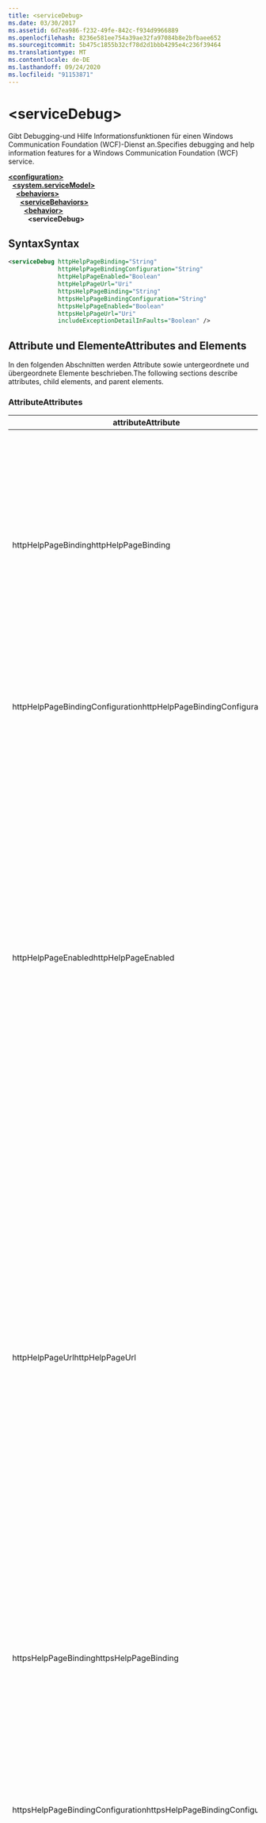 ```yaml
---
title: <serviceDebug>
ms.date: 03/30/2017
ms.assetid: 6d7ea986-f232-49fe-842c-f934d9966889
ms.openlocfilehash: 8236e581ee754a39ae32fa97084b8e2bfbaee652
ms.sourcegitcommit: 5b475c1855b32cf78d2d1bbb4295e4c236f39464
ms.translationtype: MT
ms.contentlocale: de-DE
ms.lasthandoff: 09/24/2020
ms.locfileid: "91153871"
---
```

# \<serviceDebug>

<span data-ttu-id="325c9-101">Gibt Debugging-und Hilfe Informationsfunktionen für einen Windows Communication Foundation (WCF)-Dienst an.</span><span class="sxs-lookup"><span data-stu-id="325c9-101">Specifies debugging and help information features for a Windows Communication Foundation (WCF) service.</span></span>  
  
[**\<configuration>**](../configuration-element.md)\
&nbsp;&nbsp;[**\<system.serviceModel>**](system-servicemodel.md)\
&nbsp;&nbsp;&nbsp;&nbsp;[**\<behaviors>**](behaviors.md)\
&nbsp;&nbsp;&nbsp;&nbsp;&nbsp;&nbsp;[**\<serviceBehaviors>**](servicebehaviors.md)\
&nbsp;&nbsp;&nbsp;&nbsp;&nbsp;&nbsp;&nbsp;&nbsp;[**\<behavior>**](behavior-of-servicebehaviors.md)\
&nbsp;&nbsp;&nbsp;&nbsp;&nbsp;&nbsp;&nbsp;&nbsp;&nbsp;&nbsp;**\<serviceDebug>**  
  
## <a name="syntax"></a><span data-ttu-id="325c9-102">Syntax</span><span class="sxs-lookup"><span data-stu-id="325c9-102">Syntax</span></span>  
  
```xml  
<serviceDebug httpHelpPageBinding="String"
              httpHelpPageBindingConfiguration="String"
              httpHelpPageEnabled="Boolean"
              httpHelpPageUrl="Uri"
              httpsHelpPageBinding="String"
              httpsHelpPageBindingConfiguration="String"
              httpsHelpPageEnabled="Boolean"
              httpsHelpPageUrl="Uri"
              includeExceptionDetailInFaults="Boolean" />
```  
  
## <a name="attributes-and-elements"></a><span data-ttu-id="325c9-103">Attribute und Elemente</span><span class="sxs-lookup"><span data-stu-id="325c9-103">Attributes and Elements</span></span>  

 <span data-ttu-id="325c9-104">In den folgenden Abschnitten werden Attribute sowie untergeordnete und übergeordnete Elemente beschrieben.</span><span class="sxs-lookup"><span data-stu-id="325c9-104">The following sections describe attributes, child elements, and parent elements.</span></span>  
  
### <a name="attributes"></a><span data-ttu-id="325c9-105">Attribute</span><span class="sxs-lookup"><span data-stu-id="325c9-105">Attributes</span></span>  
  
|<span data-ttu-id="325c9-106">attribute</span><span class="sxs-lookup"><span data-stu-id="325c9-106">Attribute</span></span>|<span data-ttu-id="325c9-107">Beschreibung</span><span class="sxs-lookup"><span data-stu-id="325c9-107">Description</span></span>|  
|---------------|-----------------|  
|<span data-ttu-id="325c9-108">httpHelpPageBinding</span><span class="sxs-lookup"><span data-stu-id="325c9-108">httpHelpPageBinding</span></span>|<span data-ttu-id="325c9-109">Ein Zeichenfolgenwert, der den Typ der zu verwendenden Bindung beim Zugriff auf die Diensthilfeseite über HTTP festlegt.</span><span class="sxs-lookup"><span data-stu-id="325c9-109">A string value that specifies the type of binding to be used when HTTP is utilized to access the service help page.</span></span><br /><br /> <span data-ttu-id="325c9-110">Nur Bindungen mit inneren Bindungselementen, die <xref:System.ServiceModel.Channels.IReplyChannel?displayProperty=nameWithType> unterstützen, werden unterstützt.</span><span class="sxs-lookup"><span data-stu-id="325c9-110">Only bindings with inner binding elements that support <xref:System.ServiceModel.Channels.IReplyChannel?displayProperty=nameWithType> will be supported.</span></span> <span data-ttu-id="325c9-111">Darüber hinaus muss die <xref:System.ServiceModel.Channels.MessageVersion?displayProperty=nameWithType>-Eigenschaft der Bindung <xref:System.ServiceModel.Channels.MessageVersion.None?displayProperty=nameWithType> lauten.</span><span class="sxs-lookup"><span data-stu-id="325c9-111">Additionally, the <xref:System.ServiceModel.Channels.MessageVersion?displayProperty=nameWithType> property of the binding must be <xref:System.ServiceModel.Channels.MessageVersion.None?displayProperty=nameWithType>.</span></span>|  
|<span data-ttu-id="325c9-112">httpHelpPageBindingConfiguration</span><span class="sxs-lookup"><span data-stu-id="325c9-112">httpHelpPageBindingConfiguration</span></span>|<span data-ttu-id="325c9-113">Eine Zeichenfolge mit dem Namen der Bindung, die im `httpHelpPageBinding`-Attribut angegeben ist, das auf die zusätzlichen Konfigurationsinformationen dieser Bindung verweist.</span><span class="sxs-lookup"><span data-stu-id="325c9-113">A string that specifies the name of the binding that is specified in the `httpHelpPageBinding` attribute, which references to the additional configuration information of this binding.</span></span> <span data-ttu-id="325c9-114">Der gleiche Name muss im Abschnitt `<bindings>` definiert werden.</span><span class="sxs-lookup"><span data-stu-id="325c9-114">The same name must be defined in the `<bindings>` section.</span></span>|  
|<span data-ttu-id="325c9-115">httpHelpPageEnabled</span><span class="sxs-lookup"><span data-stu-id="325c9-115">httpHelpPageEnabled</span></span>|<span data-ttu-id="325c9-116">Ein boolescher Wert, der steuert, ob WCF eine HTML-Hilfeseite an der vom-Attribut angegebenen Adresse veröffentlicht `httpHelpPageUrl` .</span><span class="sxs-lookup"><span data-stu-id="325c9-116">A Boolean value that controls whether WCF publishes an HTML help page at the address specified by the `httpHelpPageUrl` attribute.</span></span> <span data-ttu-id="325c9-117">Der Standardwert ist `true`.</span><span class="sxs-lookup"><span data-stu-id="325c9-117">The default is `true`.</span></span><br /><br /> <span data-ttu-id="325c9-118">Sie können diese Eigenschaft auf `false` festlegen, um die Veröffentlichung einer in HTML-Browsern angezeigbaren HTML-Hilfeseite zu deaktivieren.</span><span class="sxs-lookup"><span data-stu-id="325c9-118">You can set this property to `false` to disable the publication of an HTML help page visible to HTML browsers.</span></span><br /><br /> <span data-ttu-id="325c9-119">Um sicherzustellen, dass die HTML-Hilfeseite an dem Speicherort veröffentlicht wird, der vom `httpHelpPageUrl`-Attribut gesteuert wird, müssen Sie dieses Attribut auf `true` festlegen.</span><span class="sxs-lookup"><span data-stu-id="325c9-119">To ensure the HTML help page is published at the location controlled by the `httpHelpPageUrl` attribute, you must set this attribute to `true`.</span></span> <span data-ttu-id="325c9-120">Außerdem muss eine der folgenden Bedingungen erfüllt werden:</span><span class="sxs-lookup"><span data-stu-id="325c9-120">In addition, one of the following conditions must also be met:</span></span><br /><br /> <span data-ttu-id="325c9-121">-Das- `httpHelpPageUrl` Attribut ist eine absolute Adresse, die das HTTP-Protokoll Schema unterstützt.</span><span class="sxs-lookup"><span data-stu-id="325c9-121">-   The `httpHelpPageUrl` attribute is an absolute address that supports the HTTP protocol scheme.</span></span><br /><span data-ttu-id="325c9-122">-Es gibt eine Basisadresse für den Dienst, der das HTTP-Protokoll Schema unterstützt.</span><span class="sxs-lookup"><span data-stu-id="325c9-122">-   There is a base address for the service that supports the HTTP protocol scheme.</span></span><br /><br /> <span data-ttu-id="325c9-123">Obwohl eine Ausnahme ausgegeben wird, wenn eine absolute Adresse, die das HTTP-Protokollschema nicht unterstützt, dem `httpHelpPageUrl`-Attribut zugewiesen wird, werden bei allen anderen Szenarien, die den vorstehenden Kriterien nicht entsprechen, keine Ausnahmen und HTML-Hilfeseiten ausgegeben.</span><span class="sxs-lookup"><span data-stu-id="325c9-123">Although an exception is thrown if an absolute address that does not support the HTTP protocol scheme is assigned to the `httpHelpPageUrl` attribute, any other scenario in which neither of the preceding criteria is met results in no exception and no HTML help page.</span></span>|  
|<span data-ttu-id="325c9-124">httpHelpPageUrl</span><span class="sxs-lookup"><span data-stu-id="325c9-124">httpHelpPageUrl</span></span>|<span data-ttu-id="325c9-125">Ein URI, der die relative oder absolute HTTP-basierte URL der benutzerdefinierten HTML-Hilfedatei angibt, die dem Benutzer angezeigt wird, wenn der Endpunkt mithilfe eines HTML-Browsers angezeigt wird.</span><span class="sxs-lookup"><span data-stu-id="325c9-125">A URI that specifies the relative or absolute HTTP-based URL of the custom HTML help file the user sees when the endpoint is viewed using an HTML browser.</span></span><br /><br /> <span data-ttu-id="325c9-126">Sie können dieses Attribut verwenden, um die Verwendung einer benutzerdefinierten HTML-Hilfedatei zu ermöglichen, die von einer HTTP/Get-Anfrage zurückgegeben wird, beispielsweise von einem HTML-Browser.</span><span class="sxs-lookup"><span data-stu-id="325c9-126">You can use this attribute to enable the use of a custom HTML help file that is returned from an HTTP/Get request, for example, from an HTML browser.</span></span> <span data-ttu-id="325c9-127">Der Speicherort der HTML-Hilfedatei wird wie folgt aufgelöst.</span><span class="sxs-lookup"><span data-stu-id="325c9-127">The location of the HTML help file is resolved as follows.</span></span><br /><br /> <span data-ttu-id="325c9-128">1. wenn der Wert dieses Attributs eine relative Adresse ist, entspricht der Speicherort der HTML-Hilfedatei dem Wert der Dienst Basisadresse, die HTTP-Anforderungen unterstützt, plus dieses Eigenschafts Werts.</span><span class="sxs-lookup"><span data-stu-id="325c9-128">1.  If the value of this attribute is a relative address, the location of the HTML help file is the value of the service base address that supports HTTP requests, plus this property value.</span></span><br /><span data-ttu-id="325c9-129">2. wenn der Wert dieses Attributs eine absolute Adresse ist und HTTP-Anforderungen unterstützt, entspricht der Speicherort der HTML-Hilfedatei dem Wert dieser Eigenschaft.</span><span class="sxs-lookup"><span data-stu-id="325c9-129">2.  If the value of this attribute is an absolute address and supports HTTP requests, the location of the HTML help file is the value of this property.</span></span><br /><span data-ttu-id="325c9-130">3. wenn der Wert dieses Attributs absolut ist, aber keine HTTP-Anforderungen unterstützt, wird eine Ausnahme ausgelöst.</span><span class="sxs-lookup"><span data-stu-id="325c9-130">3.  If the value of this attribute is absolute but does not support HTTP requests, an exception is thrown.</span></span><br /><br /> <span data-ttu-id="325c9-131">Dieses Attribut ist nur gültig, wenn das- `httpHelpPageEnabled` Attribut ist `true` .</span><span class="sxs-lookup"><span data-stu-id="325c9-131">This attribute is valid only when the `httpHelpPageEnabled` attribute is `true`.</span></span>|  
|<span data-ttu-id="325c9-132">httpsHelpPageBinding</span><span class="sxs-lookup"><span data-stu-id="325c9-132">httpsHelpPageBinding</span></span>|<span data-ttu-id="325c9-133">Ein Zeichenfolgenwert, der den Typ der zu verwendenden Bindung beim Zugriff auf die Diensthilfeseite über HTTPS festlegt.</span><span class="sxs-lookup"><span data-stu-id="325c9-133">A string value that specifies the type of binding to be used when HTTPS is utilized to access the service help page.</span></span><br /><br /> <span data-ttu-id="325c9-134">Nur Bindungen mit inneren Bindungselementen, die <xref:System.ServiceModel.Channels.IReplyChannel> unterstützen, werden unterstützt.</span><span class="sxs-lookup"><span data-stu-id="325c9-134">Only bindings with inner binding elements that support <xref:System.ServiceModel.Channels.IReplyChannel> will be supported.</span></span> <span data-ttu-id="325c9-135">Darüber hinaus muss die <xref:System.ServiceModel.Channels.MessageVersion?displayProperty=nameWithType>-Eigenschaft der Bindung <xref:System.ServiceModel.Channels.MessageVersion.None?displayProperty=nameWithType> lauten.</span><span class="sxs-lookup"><span data-stu-id="325c9-135">Additionally, the <xref:System.ServiceModel.Channels.MessageVersion?displayProperty=nameWithType> property of the binding must be <xref:System.ServiceModel.Channels.MessageVersion.None?displayProperty=nameWithType>.</span></span>|  
|<span data-ttu-id="325c9-136">httpsHelpPageBindingConfiguration</span><span class="sxs-lookup"><span data-stu-id="325c9-136">httpsHelpPageBindingConfiguration</span></span>|<span data-ttu-id="325c9-137">Eine Zeichenfolge mit dem Namen der Bindung, die im `httpsHelpPageBinding`-Attribut angegeben ist, das auf die zusätzlichen Konfigurationsinformationen dieser Bindung verweist.</span><span class="sxs-lookup"><span data-stu-id="325c9-137">A string that specifies the name of the binding that is specified in the `httpsHelpPageBinding` attribute, which references to the additional configuration information of this binding.</span></span> <span data-ttu-id="325c9-138">Der gleiche Name muss im Abschnitt `<bindings>` definiert werden.</span><span class="sxs-lookup"><span data-stu-id="325c9-138">The same name must be defined in the `<bindings>` section.</span></span>|  
|<span data-ttu-id="325c9-139">httpsHelpPageEnabled</span><span class="sxs-lookup"><span data-stu-id="325c9-139">httpsHelpPageEnabled</span></span>|<span data-ttu-id="325c9-140">Ein boolescher Wert, der steuert, ob WCF eine HTML-Hilfeseite an der vom-Attribut angegebenen Adresse veröffentlicht `httpsHelpPageUrl` .</span><span class="sxs-lookup"><span data-stu-id="325c9-140">A Boolean value that controls whether WCF publishes an HTML help page at the address specified by the `httpsHelpPageUrl` attribute.</span></span> <span data-ttu-id="325c9-141">Der Standardwert ist `true`.</span><span class="sxs-lookup"><span data-stu-id="325c9-141">The default is `true`.</span></span><br /><br /> <span data-ttu-id="325c9-142">Sie können diese Eigenschaft auf `false` festlegen, um die Veröffentlichung einer in HTML-Browsern angezeigbaren HTML-Hilfeseite zu deaktivieren.</span><span class="sxs-lookup"><span data-stu-id="325c9-142">You can set this property to `false` to disable the publication of an HTML help page visible to HTML browsers.</span></span><br /><br /> <span data-ttu-id="325c9-143">Um sicherzustellen, dass die HTML-Hilfeseite an dem Speicherort veröffentlicht wird, der vom `httpsHelpPageUrl`-Attribut gesteuert wird, müssen Sie dieses Attribut auf `true` festlegen.</span><span class="sxs-lookup"><span data-stu-id="325c9-143">To ensure the HTML help page is published at the location controlled by the `httpsHelpPageUrl` attribute, you must set this attribute to `true`.</span></span> <span data-ttu-id="325c9-144">Außerdem muss eine der folgenden Bedingungen erfüllt werden:</span><span class="sxs-lookup"><span data-stu-id="325c9-144">In addition, one of the following conditions must also be met:</span></span><br /><br /> <span data-ttu-id="325c9-145">-Das- `httpsHelpPageUrl` Attribut ist eine absolute Adresse, die das HTTPS-Protokoll Schema unterstützt.</span><span class="sxs-lookup"><span data-stu-id="325c9-145">-   The `httpsHelpPageUrl` attribute is an absolute address that supports the HTTPS protocol scheme.</span></span><br /><span data-ttu-id="325c9-146">-Es gibt eine Basisadresse für den Dienst, der das HTTPS-Protokoll Schema unterstützt.</span><span class="sxs-lookup"><span data-stu-id="325c9-146">-   There is a base address for the service that supports the HTTPS protocol scheme.</span></span><br /><br /> <span data-ttu-id="325c9-147">Obwohl eine Ausnahme ausgegeben wird, wenn eine absolute Adresse, die das HTTPS-Protokollschema nicht unterstützt, dem `httpsHelpPageUrl`-Attribut zugewiesen wird, werden bei allen anderen Szenarien, die den vorstehenden Kriterien nicht entsprechen, keine Ausnahmen und HTML-Hilfeseiten ausgegeben.</span><span class="sxs-lookup"><span data-stu-id="325c9-147">Although an exception is thrown if an absolute address that does not support the HTTPS protocol scheme is assigned to the `httpsHelpPageUrl` attribute, any other scenario in which neither of the preceding criteria is met results in no exception and no HTML help page.</span></span>|  
|<span data-ttu-id="325c9-148">httpsHelpPageUrl</span><span class="sxs-lookup"><span data-stu-id="325c9-148">httpsHelpPageUrl</span></span>|<span data-ttu-id="325c9-149">Ein URI, der die relative oder absolute HTTPS-basierte URL der benutzerdefinierten HTML-Hilfedatei angibt, die dem Benutzer angezeigt wird, wenn der Endpunkt mithilfe eines HTML-Browsers angezeigt wird.</span><span class="sxs-lookup"><span data-stu-id="325c9-149">A URI that specifies the relative or absolute HTTPS-based URL of the custom HTML help file the user sees when the endpoint is viewed using an HTML browser.</span></span><br /><br /> <span data-ttu-id="325c9-150">Sie können dieses Attribut verwenden, um die Verwendung einer benutzerdefinierten HTML-Hilfedatei zu ermöglichen, die von einer HTTPS/Get-Anfrage zurückgegeben wird, beispielsweise von einem HTML-Browser.</span><span class="sxs-lookup"><span data-stu-id="325c9-150">You can use this attribute to enable the use of a custom HTML help file that is returned from an HTTPS/Get request, for example, from an HTML browser.</span></span> <span data-ttu-id="325c9-151">Der Speicherort der HTML-Hilfedatei wird wie folgt aufgelöst:</span><span class="sxs-lookup"><span data-stu-id="325c9-151">The location of the HTML help file is resolved as follows:</span></span><br /><br /> <span data-ttu-id="325c9-152">Wenn der Wert dieser Eigenschaft eine relative Adresse ist, entspricht der Speicherort der HTML-Hilfedatei dem Wert der Dienst Basisadresse, die HTTPS-Anforderungen unterstützt, plus dieses Eigenschafts Werts.</span><span class="sxs-lookup"><span data-stu-id="325c9-152">-   If the value of this property is a relative address, the location of the HTML help file is the value of the service base address that supports HTTPS requests, plus this property value.</span></span><br /><span data-ttu-id="325c9-153">Wenn der Wert dieser Eigenschaft eine absolute Adresse ist und HTTPS-Anforderungen unterstützt, entspricht der Speicherort der HTML-Hilfedatei dem Wert dieser Eigenschaft.</span><span class="sxs-lookup"><span data-stu-id="325c9-153">-   If the value of this property is an absolute address and supports HTTPS requests, the location of the HTML help file is the value of this property.</span></span><br /><span data-ttu-id="325c9-154">Wenn der Wert dieser Eigenschaft absolut ist, aber keine HTTPS-Anforderungen unterstützt, wird eine Ausnahme ausgelöst.</span><span class="sxs-lookup"><span data-stu-id="325c9-154">-   If the value of this property is absolute but does not support HTTPS requests, an exception is thrown.</span></span><br /><br /> <span data-ttu-id="325c9-155">Dieses Attribut ist nur gültig, wenn das- `httpHelpPageEnabled` Attribut ist `true` .</span><span class="sxs-lookup"><span data-stu-id="325c9-155">This attribute is valid only when the `httpHelpPageEnabled` attribute is `true`.</span></span>|  
|<span data-ttu-id="325c9-156">includeExceptionDetailInFaults</span><span class="sxs-lookup"><span data-stu-id="325c9-156">includeExceptionDetailInFaults</span></span>|<span data-ttu-id="325c9-157">Ein Wert, der angibt, ob verwaltete Ausnahmeinformationen in den Details der SOAP-Fehler zu Debuggingzwecken an den Client zurückgegeben werden.</span><span class="sxs-lookup"><span data-stu-id="325c9-157">A value that specifies whether to include managed exception information in the detail of SOAP faults returned to the client for debugging purposes.</span></span> <span data-ttu-id="325c9-158">Der Standardwert lautet `false`.</span><span class="sxs-lookup"><span data-stu-id="325c9-158">The default is `false`.</span></span><br /><br /> <span data-ttu-id="325c9-159">Wenn Sie dieses Attribut auf `true` festlegen, können Sie die Übergabe von verwalteten Ausnahmeinformationen zurück an den Client zu Debuggingzwecken aktivieren und die Veröffentlichung von HTML-Informationsdateien für Benutzer bereitstellen, die den Dienst in Webbrowsern durchsuchen.</span><span class="sxs-lookup"><span data-stu-id="325c9-159">If you set this attribute to `true`, you can enable the flow of managed exception information to the client for debugging purposes, as well as the publication of HTML information files for users browsing the service in Web browsers.</span></span> <span data-ttu-id="325c9-160">**Vorsicht:**  Das Zurückgeben von Informationen zu verwalteten Ausnahmen an Clients kann ein Sicherheitsrisiko darstellen.</span><span class="sxs-lookup"><span data-stu-id="325c9-160">**Caution:**  Returning managed exception information to clients  can be a security risk.</span></span> <span data-ttu-id="325c9-161">Das liegt darin begründet, dass Ausnahmedetails Informationen zur internen Dienstimplementierung offen legen, die von nicht autorisierten Clients verwendet werden können.</span><span class="sxs-lookup"><span data-stu-id="325c9-161">This is because exception details expose information about the internal service implementation that could be used by unauthorized clients.</span></span>|  
  
### <a name="child-elements"></a><span data-ttu-id="325c9-162">Untergeordnete Elemente</span><span class="sxs-lookup"><span data-stu-id="325c9-162">Child Elements</span></span>  

 <span data-ttu-id="325c9-163">Keine</span><span class="sxs-lookup"><span data-stu-id="325c9-163">None.</span></span>  
  
### <a name="parent-elements"></a><span data-ttu-id="325c9-164">Übergeordnete Elemente</span><span class="sxs-lookup"><span data-stu-id="325c9-164">Parent Elements</span></span>  
  
|<span data-ttu-id="325c9-165">Element</span><span class="sxs-lookup"><span data-stu-id="325c9-165">Element</span></span>|<span data-ttu-id="325c9-166">Beschreibung</span><span class="sxs-lookup"><span data-stu-id="325c9-166">Description</span></span>|  
|-------------|-----------------|  
|[\<behavior>](behavior-of-endpointbehaviors.md)|<span data-ttu-id="325c9-167">Gibt ein Verhaltenselement an.</span><span class="sxs-lookup"><span data-stu-id="325c9-167">Specifies a behavior element.</span></span>|  
  
## <a name="remarks"></a><span data-ttu-id="325c9-168">Bemerkungen</span><span class="sxs-lookup"><span data-stu-id="325c9-168">Remarks</span></span>  

 <span data-ttu-id="325c9-169">`includeExceptionDetailInFaults`Wenn Sie auf festlegen, `true` kann der Dienst jede Ausnahme zurückgeben, die vom Anwendungscode ausgelöst wird, auch wenn die Ausnahme nicht mithilfe von deklariert wurde <xref:System.ServiceModel.FaultContractAttribute> .</span><span class="sxs-lookup"><span data-stu-id="325c9-169">Setting `includeExceptionDetailInFaults` to `true` allows the service to return any exception that is thrown by the application code even if the exception is not declared using the <xref:System.ServiceModel.FaultContractAttribute>.</span></span> <span data-ttu-id="325c9-170">Diese Einstellung ist in Debuggingfällen hilfreich, in denen der Server eine unerwartete Ausnahme ausgibt.</span><span class="sxs-lookup"><span data-stu-id="325c9-170">This setting is useful when debugging cases where the server is throwing an unexpected exception.</span></span> <span data-ttu-id="325c9-171">Durch Verwenden dieses Attributs wird ein serialisiertes Format der unbekannten Ausnahme zurückgegeben, und Sie können mehr Details zur Ausnahme überprüfen.</span><span class="sxs-lookup"><span data-stu-id="325c9-171">By using this attribute, a serialized form of the unknown exception is returned and you can examine more details of the exception.</span></span>  
  
> [!CAUTION]
> <span data-ttu-id="325c9-172">Verwaltete Ausnahmeinformationen an Clients zurückzugeben kann ein Sicherheitsrisiko darstellen, da Ausnahmedetails Informationen zur internen Dienstimplementierung verfügbar machen, die von nicht autorisierten Clients verwendet werden könnten.</span><span class="sxs-lookup"><span data-stu-id="325c9-172">Returning managed exception information to clients can be a security risk because exception details expose information about the internal service implementation that could be used by unauthorized clients.</span></span> <span data-ttu-id="325c9-173">Wegen der damit verbundenen Sicherheitsprobleme wird dringend empfohlen, dass Sie diesen Vorgang nur in gesteuerten Debugszenarien ausführen.</span><span class="sxs-lookup"><span data-stu-id="325c9-173">Because of the security issues involved, it is strongly recommended that you only do so in controlled debugging scenarios.</span></span> <span data-ttu-id="325c9-174">Beim Bereitstellen der Anwendung sollten Sie `includeExceptionDetailInFaults` auf `false` festlegen.</span><span class="sxs-lookup"><span data-stu-id="325c9-174">You should set `includeExceptionDetailInFaults` to `false` when deploying your application.</span></span>  
  
 <span data-ttu-id="325c9-175">Ausführliche Informationen zu den Sicherheitsproblemen im Zusammenhang mit der verwalteten Ausnahme finden Sie unter [angeben und behandeln von Fehlern in Verträgen und Diensten](../../../wcf/specifying-and-handling-faults-in-contracts-and-services.md).</span><span class="sxs-lookup"><span data-stu-id="325c9-175">For details about the security issues related to managed exception, see [Specifying and Handling Faults in Contracts and Services](../../../wcf/specifying-and-handling-faults-in-contracts-and-services.md).</span></span> <span data-ttu-id="325c9-176">Ein Codebeispiel finden Sie unter [Debugverhalten von Diensten](../../../wcf/samples/service-debug-behavior.md).</span><span class="sxs-lookup"><span data-stu-id="325c9-176">For a code sample, see [Service Debug Behavior](../../../wcf/samples/service-debug-behavior.md).</span></span>  
  
 <span data-ttu-id="325c9-177">Sie können auch `httpsHelpPageEnabled` und `httpsHelpPageUrl` festlegen, um die Hilfeseite zu aktivieren oder zu deaktivieren.</span><span class="sxs-lookup"><span data-stu-id="325c9-177">You can also set `httpsHelpPageEnabled` and `httpsHelpPageUrl` to enable or disable the help page.</span></span> <span data-ttu-id="325c9-178">Jeder Dienst kann optional eine Hilfeseite verfügbar machen, die Informationen zum Dienst enthält, einschließlich des Endpunkts, um WSDL für den Dienst abzurufen.</span><span class="sxs-lookup"><span data-stu-id="325c9-178">Each service can optionally expose a help page that contains information about the service including the endpoint to get WSDL for the service.</span></span> <span data-ttu-id="325c9-179">Dies kann durch Festlegen von `httpHelpPageEnabled` auf `true` aktiviert werden.</span><span class="sxs-lookup"><span data-stu-id="325c9-179">This can be enabled by setting `httpHelpPageEnabled` to `true`.</span></span> <span data-ttu-id="325c9-180">Dadurch kann die Hilfeseite an eine GET-Anforderung der Basisadresse des Diensts zurückgegeben werden.</span><span class="sxs-lookup"><span data-stu-id="325c9-180">This enables the help page to be returned to a GET request to the base address of the service.</span></span> <span data-ttu-id="325c9-181">Durch Festlegen des `httpHelpPageUrl`-Attributs können Sie diese Adresse ändern.</span><span class="sxs-lookup"><span data-stu-id="325c9-181">You can change this address by setting the `httpHelpPageUrl` attribute.</span></span> <span data-ttu-id="325c9-182">Sie können dies außerdem sichern, indem Sie HTTPS statt HTTP verwenden.</span><span class="sxs-lookup"><span data-stu-id="325c9-182">In addition, you can make this secure by using HTTPS instead of HTTP.</span></span>  
  
 <span data-ttu-id="325c9-183">Mithilfe des optionalen `httpHelpPageBinding`-Attributs und `httpHelpPageBinding`-Attributs können Sie die für den Zugriff auf die Diensthilfeseite verwendeten Bindungen konfigurieren.</span><span class="sxs-lookup"><span data-stu-id="325c9-183">The optional `httpHelpPageBinding` and `httpHelpPageBinding` attributes allow you to configure the bindings used to access the service web page.</span></span> <span data-ttu-id="325c9-184">Wenn sie nicht festgelegt sind, werden die Standardbindungen (`HttpTransportBindingElement` für HTTP und `HttpsTransportBindingElement` für HTTPS) entsprechend für den Zugriff auf die Diensthilfeseite verwendet.</span><span class="sxs-lookup"><span data-stu-id="325c9-184">If they are not specified, the default bindings (`HttpTransportBindingElement`, in the case of HTTP and `HttpsTransportBindingElement`, in the case of HTTPS) are used for service help page access as appropriate.</span></span> <span data-ttu-id="325c9-185">Beachten Sie, dass Sie diese Attribute nicht mit den integrierten WCF-Bindungen verwenden können.</span><span class="sxs-lookup"><span data-stu-id="325c9-185">Notice that you cannot use these attributes with the built-in WCF bindings.</span></span> <span data-ttu-id="325c9-186">Nur Bindungen mit inneren Bindungs Elementen, die Xref: System. Service Model. Channels. IReplyChannel-> unterstützen, werden unterstützt.</span><span class="sxs-lookup"><span data-stu-id="325c9-186">Only bindings with inner binding elements that support xref:System.ServiceModel.Channels.IReplyChannel> will be supported.</span></span> <span data-ttu-id="325c9-187">Darüber hinaus muss die <xref:System.ServiceModel.Channels.MessageVersion?displayProperty=nameWithType>-Eigenschaft der Bindung <xref:System.ServiceModel.Channels.MessageVersion.None?displayProperty=nameWithType> lauten.</span><span class="sxs-lookup"><span data-stu-id="325c9-187">Additionally, the <xref:System.ServiceModel.Channels.MessageVersion?displayProperty=nameWithType> property of the binding must be <xref:System.ServiceModel.Channels.MessageVersion.None?displayProperty=nameWithType>.</span></span>  
  
## <a name="see-also"></a><span data-ttu-id="325c9-188">Weitere Informationen</span><span class="sxs-lookup"><span data-stu-id="325c9-188">See also</span></span>

- <xref:System.ServiceModel.Configuration.ServiceDebugElement>
- <xref:System.ServiceModel.Description.ServiceDebugBehavior>
- [<span data-ttu-id="325c9-189">Angeben und Behandeln von Fehlern in Verträgen und Diensten</span><span class="sxs-lookup"><span data-stu-id="325c9-189">Specifying and Handling Faults in Contracts and Services</span></span>](../../../wcf/specifying-and-handling-faults-in-contracts-and-services.md)
- [<span data-ttu-id="325c9-190">Behandeln von Ausnahmen und Fehlern</span><span class="sxs-lookup"><span data-stu-id="325c9-190">Handling Exceptions and Faults</span></span>](../../../wcf/extending/handling-exceptions-and-faults.md)
- [<span data-ttu-id="325c9-191">Debugverhalten von Diensten</span><span class="sxs-lookup"><span data-stu-id="325c9-191">Service Debug Behavior</span></span>](../../../wcf/samples/service-debug-behavior.md)
